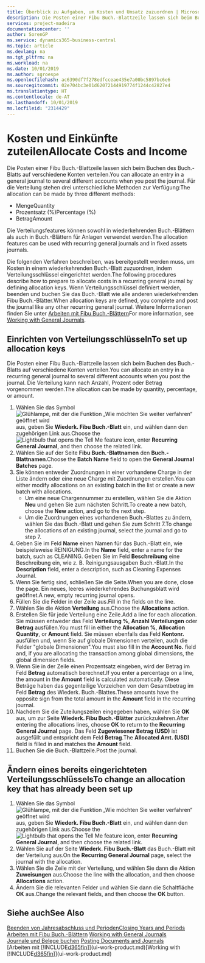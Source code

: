 ```yaml
---
title: Überblick zu Aufgaben, um Kosten und Umsatz zuzuordnen | Microsoft Docs
description: Die Posten einer Fibu Buch.-Blattzeile lassen sich beim Buchen des Buch.-Blatts auf verschiedene Konten verteilen.
services: project-madeira
documentationcenter: ''
author: SorenGP
ms.service: dynamics365-business-central
ms.topic: article
ms.devlang: na
ms.tgt_pltfrm: na
ms.workload: na
ms.date: 10/01/2019
ms.author: sgroespe
ms.openlocfilehash: ac6390df7f278edfcceae435e7a00bc5897bc6e6
ms.sourcegitcommit: 02e704bc3e01d62072144919774f1244c42827e4
ms.translationtype: HT
ms.contentlocale: de-AT
ms.lasthandoff: 10/01/2019
ms.locfileid: "2314429"
---
```

# <a name="allocate-costs-and-income"></a><span data-ttu-id="61df7-103">Kosten und Einkünfte zuteilen</span><span class="sxs-lookup"><span data-stu-id="61df7-103">Allocate Costs and Income</span></span>
<span data-ttu-id="61df7-104">Die Posten einer Fibu Buch.-Blattzeile lassen sich beim Buchen des Buch.-Blatts auf verschiedene Konten verteilen.</span><span class="sxs-lookup"><span data-stu-id="61df7-104">You can allocate an entry in a general journal to several different accounts when you post the journal.</span></span> <span data-ttu-id="61df7-105">Für die Verteilung stehen drei unterschiedliche Methoden zur Verfügung:</span><span class="sxs-lookup"><span data-stu-id="61df7-105">The allocation can be made by three different methods:</span></span>

* <span data-ttu-id="61df7-106">Menge</span><span class="sxs-lookup"><span data-stu-id="61df7-106">Quantity</span></span>
* <span data-ttu-id="61df7-107">Prozentsatz (%)</span><span class="sxs-lookup"><span data-stu-id="61df7-107">Percentage (%)</span></span>
* <span data-ttu-id="61df7-108">Betrag</span><span class="sxs-lookup"><span data-stu-id="61df7-108">Amount</span></span>

<span data-ttu-id="61df7-109">Die Verteilungsfeatures können sowohl in wiederkehrenden Buch.-Blättern als auch in Buch.-Blättern für Anlagen verwendet werden.</span><span class="sxs-lookup"><span data-stu-id="61df7-109">The allocation features can be used with recurring general journals and in fixed assets journals.</span></span>
<!--You can also distribute the cost or revenue of a line to an intercompany partner when you post a sales or purchase document. When you post the document, a line will be posted in your general journal, and a corresponding line will be created in the intercompany outbox.-->

<span data-ttu-id="61df7-110">Die folgenden Verfahren beschreiben, was bereitgestellt werden muss, um Kosten in einem wiederkehrenden Buch.-Blatt zuzuordnen, indem Verteilungsschlüssel eingerichtet werden.</span><span class="sxs-lookup"><span data-stu-id="61df7-110">The following procedures describe how to prepare to allocate costs in a recurring general journal by defining allocation keys.</span></span> <span data-ttu-id="61df7-111">Wenn Verteilungsschlüssel definiert werden, beenden und buchen Sie das Buch.-Blatt wie alle anderen wiederkehrenden Fibu Buch.-Blätter.</span><span class="sxs-lookup"><span data-stu-id="61df7-111">When allocation keys are defined, you complete and post the journal like any other recurring general journal.</span></span> <span data-ttu-id="61df7-112">Weitere Informationen finden Sie unter [Arbeiten mit Fibu Buch.-Blättern](ui-work-general-journals.md)</span><span class="sxs-lookup"><span data-stu-id="61df7-112">For more information, see [Working with General Journals](ui-work-general-journals.md).</span></span>

## <a name="to-set-up-allocation-keys"></a><span data-ttu-id="61df7-113">Einrichten von Verteilungsschlüsseln</span><span class="sxs-lookup"><span data-stu-id="61df7-113">To set up allocation keys</span></span>
<span data-ttu-id="61df7-114">Die Posten einer Fibu Buch.-Blattzeile lassen sich beim Buchen des Buch.-Blatts auf verschiedene Konten verteilen.</span><span class="sxs-lookup"><span data-stu-id="61df7-114">You can allocate an entry in a recurring general journal to several different accounts when you post the journal.</span></span> <span data-ttu-id="61df7-115">Die Verteilung kann nach Anzahl, Prozent oder Betrag vorgenommen werden.</span><span class="sxs-lookup"><span data-stu-id="61df7-115">The allocation can be made by quantity, percentage, or amount.</span></span>
1. <span data-ttu-id="61df7-116">Wählen Sie das Symbol ![Glühlampe, mit der die Funktion „Wie möchten Sie weiter verfahren“ geöffnet wird](media/ui-search/search_small.png "Wie möchten Sie weiter verfahren?") aus, geben Sie **Wiederk. Fibu Buch.-Blatt** ein, und wählen dann den zugehörigen Link aus.</span><span class="sxs-lookup"><span data-stu-id="61df7-116">Choose the ![Lightbulb that opens the Tell Me feature](media/ui-search/search_small.png "Tell me what you want to do") icon, enter **Recurring General Journal**, and then choose the related link.</span></span>
2. <span data-ttu-id="61df7-117">Wählen Sie auf der Seite **Fibu Buch.-Blattnamen** den **Buch.-Blattnamen**.</span><span class="sxs-lookup"><span data-stu-id="61df7-117">Choose the **Batch Name** field to open the **General Journal Batches** page.</span></span>
3. <span data-ttu-id="61df7-118">Sie können entweder Zuordnungen in einer vorhandene Charge in der Liste ändern oder eine neue Charge mit Zuordnungen erstellen.</span><span class="sxs-lookup"><span data-stu-id="61df7-118">You can either modify allocations on an existing batch in the list or create a new batch with allocations.</span></span>
   * <span data-ttu-id="61df7-119">Um eine neue Chargennummer zu erstellen, wählen Sie die Aktion **Neu** und gehen Sie zum nächsten Schritt.</span><span class="sxs-lookup"><span data-stu-id="61df7-119">To create a new batch, choose the **New** action, and go to the next step.</span></span>
   * <span data-ttu-id="61df7-120">Um die Zuordnungen eines vorhandenen Buch.-Blattes zu ändern, wählen Sie das Buch.-Blatt und gehen Sie zum Schritt 7.</span><span class="sxs-lookup"><span data-stu-id="61df7-120">To change the allocations of an existing journal, select the journal and go to step 7.</span></span>    
4. <span data-ttu-id="61df7-121">Geben Sie im Feld **Name** einen Namen für das Buch.-Blatt ein, wie beispielsweise REINIGUNG.</span><span class="sxs-lookup"><span data-stu-id="61df7-121">In the **Name** field, enter a name for the batch, such as CLEANING.</span></span> <span data-ttu-id="61df7-122">Geben Sie im Feld **Beschreibung** eine Beschreibung ein, wie z. B. Reinigungsausgaben Buch.-Blatt.</span><span class="sxs-lookup"><span data-stu-id="61df7-122">In the **Description** field, enter a description, such as Cleaning Expenses Journal.</span></span>
5. <span data-ttu-id="61df7-123">Wenn Sie fertig sind, schließen Sie die Seite.</span><span class="sxs-lookup"><span data-stu-id="61df7-123">When you are done, close the page.</span></span> <span data-ttu-id="61df7-124">Ein neues, leeres wiederkehrendes Buchungsblatt wird geöffnet.</span><span class="sxs-lookup"><span data-stu-id="61df7-124">A new, empty recurring journal opens.</span></span>
6. <span data-ttu-id="61df7-125">Füllen Sie die Felder in der Zeile aus.</span><span class="sxs-lookup"><span data-stu-id="61df7-125">Fill in the fields on the line.</span></span>
7. <span data-ttu-id="61df7-126">Wählen Sie die Aktion **Verteilung** aus.</span><span class="sxs-lookup"><span data-stu-id="61df7-126">Choose the **Allocations** action.</span></span>
8. <span data-ttu-id="61df7-127">Erstellen Sie für jede Verteilung eine Zeile.</span><span class="sxs-lookup"><span data-stu-id="61df7-127">Add a line for each allocation.</span></span> <span data-ttu-id="61df7-128">Sie müssen entweder das Feld **Verteilung %**, **Anzahl Verteilungen** oder **Betrag** ausfüllen.</span><span class="sxs-lookup"><span data-stu-id="61df7-128">You must fill in either the **Allocation %**, **Allocation Quantity**, or **Amount** field.</span></span> <span data-ttu-id="61df7-129">Sie müssen ebenfalls das Feld **Kontonr.** ausfüllen und, wenn Sie auf globale Dimensionen verteilen, auch die Felder "globale Dimensionen".</span><span class="sxs-lookup"><span data-stu-id="61df7-129">You must also fill in the **Account No.** field and, if you are allocating the transaction among global dimensions, the global dimension fields.</span></span>
9. <span data-ttu-id="61df7-130">Wenn Sie in der Zeile einen Prozentsatz eingeben, wird der Betrag im Feld **Betrag** automatisch berechnet.</span><span class="sxs-lookup"><span data-stu-id="61df7-130">If you enter a percentage on a line, the amount in the **Amount** field is calculated automatically.</span></span> <span data-ttu-id="61df7-131">Diese Beträge haben das gegenteilige Vorzeichen von dem Gesamtbetrag im Feld **Betrag** des Wiederk. Buch.-Blattes.</span><span class="sxs-lookup"><span data-stu-id="61df7-131">These amounts have the opposite sign from the total amount in the **Amount** field in the recurring journal.</span></span>
10. <span data-ttu-id="61df7-132">Nachdem Sie die Zuteilungszeilen eingegeben haben, wählen Sie **OK** aus, um zur Seite **Wiederk. Fibu Buch.-Blätter** zurückzukehren.</span><span class="sxs-lookup"><span data-stu-id="61df7-132">After entering the allocations lines, choose **OK** to return to the **Recurring General Journal** page.</span></span> <span data-ttu-id="61df7-133">Das Feld **Zugewiesener Betrag (USD)** ist ausgefüllt und entspricht dem Feld **Betrag**.</span><span class="sxs-lookup"><span data-stu-id="61df7-133">The **Allocated Amt. (USD)** field is filled in and matches the **Amount** field.</span></span>
11. <span data-ttu-id="61df7-134">Buchen Sie die Buch.-Blattzeile.</span><span class="sxs-lookup"><span data-stu-id="61df7-134">Post the journal.</span></span>

## <a name="to-change-an-allocation-key-that-has-already-been-set-up"></a><span data-ttu-id="61df7-135">Ändern eines bereits eingerichteten Verteilungsschlüssels</span><span class="sxs-lookup"><span data-stu-id="61df7-135">To change an allocation key that has already been set up</span></span>
1. <span data-ttu-id="61df7-136">Wählen Sie das Symbol ![Glühlampe, mit der die Funktion „Wie möchten Sie weiter verfahren“ geöffnet wird](media/ui-search/search_small.png "Wie möchten Sie weiter verfahren?") aus, geben Sie **Wiederk. Fibu Buch.-Blatt** ein, und wählen dann den zugehörigen Link aus.</span><span class="sxs-lookup"><span data-stu-id="61df7-136">Choose the ![Lightbulb that opens the Tell Me feature](media/ui-search/search_small.png "Tell me what you want to do") icon, enter **Recurring General Journal**, and then choose the related link.</span></span>
2. <span data-ttu-id="61df7-137">Wählen Sie auf der Seite **Wiederk. Fibu Buch.-Blatt** das Buch.-Blatt mit der Verteilung aus.</span><span class="sxs-lookup"><span data-stu-id="61df7-137">On the **Recurring General Journal** page, select the journal with the allocation.</span></span>
3. <span data-ttu-id="61df7-138">Wählen Sie die Zeile mit der Verteilung, und wählen Sie dann die Aktion **Zuweisungen** aus.</span><span class="sxs-lookup"><span data-stu-id="61df7-138">Choose the line with the allocation, and then choose **Allocations** action.</span></span>
4. <span data-ttu-id="61df7-139">Ändern Sie die relevanten Felder und wählen Sie dann die Schaltfläche **OK** aus.</span><span class="sxs-lookup"><span data-stu-id="61df7-139">Change the relevant fields, and then choose the **OK** button.</span></span>

## <a name="see-also"></a><span data-ttu-id="61df7-140">Siehe auch</span><span class="sxs-lookup"><span data-stu-id="61df7-140">See Also</span></span>
[<span data-ttu-id="61df7-141">Beenden von Jahresabschluss und Perioden</span><span class="sxs-lookup"><span data-stu-id="61df7-141">Closing Years and Periods</span></span>](year-close-years-periods.md)  
<span data-ttu-id="61df7-142">[Arbeiten mit Fibu Buch.-Blättern](ui-work-general-journals.md)  </span><span class="sxs-lookup"><span data-stu-id="61df7-142">[Working with General Journals](ui-work-general-journals.md)  </span></span>  
<span data-ttu-id="61df7-143">[Journale und Belege buchen](ui-post-documents-journals.md)  </span><span class="sxs-lookup"><span data-stu-id="61df7-143">[Posting Documents and Journals](ui-post-documents-journals.md)  </span></span>  
<span data-ttu-id="61df7-144">[Arbeiten mit [!INCLUDE[d365fin](includes/d365fin_md.md)]](ui-work-product.md)</span><span class="sxs-lookup"><span data-stu-id="61df7-144">[Working with [!INCLUDE[d365fin](includes/d365fin_md.md)]](ui-work-product.md)</span></span>
